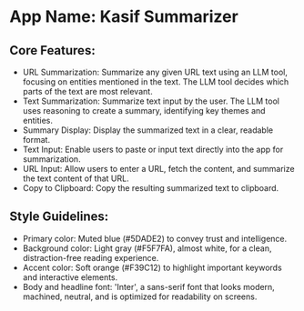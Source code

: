 # **App Name**: Kasif Summarizer

## Core Features:

- URL Summarization: Summarize any given URL text using an LLM tool, focusing on entities mentioned in the text. The LLM tool decides which parts of the text are most relevant.
- Text Summarization: Summarize text input by the user. The LLM tool uses reasoning to create a summary, identifying key themes and entities.
- Summary Display: Display the summarized text in a clear, readable format.
- Text Input: Enable users to paste or input text directly into the app for summarization.
- URL Input: Allow users to enter a URL, fetch the content, and summarize the text content of that URL.
- Copy to Clipboard: Copy the resulting summarized text to clipboard.

## Style Guidelines:

- Primary color: Muted blue (#5DADE2) to convey trust and intelligence.
- Background color: Light gray (#F5F7FA), almost white, for a clean, distraction-free reading experience.
- Accent color: Soft orange (#F39C12) to highlight important keywords and interactive elements.
- Body and headline font: 'Inter', a sans-serif font that looks modern, machined, neutral, and is optimized for readability on screens.